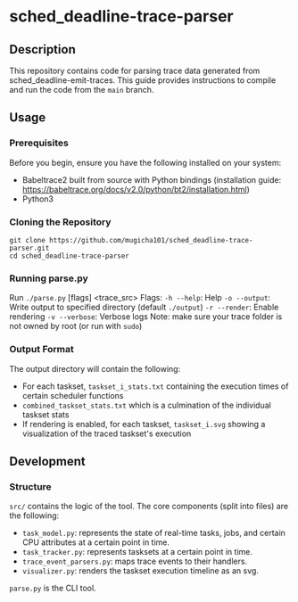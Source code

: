 # sched_deadline-trace-parser

## Description

This repository contains code for parsing trace data generated from sched_deadline-emit-traces. This guide provides instructions to compile and run the code from the `main` branch.

## Usage

### Prerequisites

Before you begin, ensure you have the following installed on your system:
- Babeltrace2 built from source with Python bindings (installation guide: https://babeltrace.org/docs/v2.0/python/bt2/installation.html)
- Python3

### Cloning the Repository

```
git clone https://github.com/mugicha101/sched_deadline-trace-parser.git
cd sched_deadline-trace-parser
```

### Running parse.py

Run `./parse.py` [flags] <trace_src>
Flags:
`-h --help`: Help
`-o --output`: Write output to specified directory (default `./output`)
`-r --render`: Enable rendering
`-v --verbose`: Verbose logs
Note: make sure your trace folder is not owned by root (or run with `sudo`)

### Output Format

The output directory will contain the following:
- For each taskset, `taskset_i_stats.txt` containing the execution times of certain scheduler functions
- `combined_taskset_stats.txt` which is a culmination of the individual taskset stats
- If rendering is enabled, for each taskset, `taskset_i.svg` showing a visualization of the traced taskset's execution

## Development

### Structure
`src/` contains the logic of the tool. The core components (split into files) are the following:
- `task_model.py`: represents the state of real-time tasks, jobs, and certain CPU attributes at a certain point in time.
- `task_tracker.py`: represents tasksets at a certain point in time.
- `trace_event_parsers.py`: maps trace events to their handlers.
- `visualizer.py`: renders the taskset execution timeline as an svg.

`parse.py` is the CLI tool.

